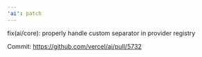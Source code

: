 ```yaml
---
'ai': patch
---
```


fix(ai/core): properly handle custom separator in provider registry

Commit: https://github.com/vercel/ai/pull/5732
